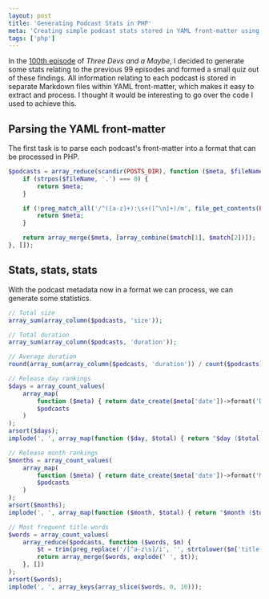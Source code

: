 ```yaml
---
layout: post
title: 'Generating Podcast Stats in PHP'
meta: 'Creating simple podcast stats stored in YAML front-matter using PHP.'
tags: ['php']
---
```


In the [100th episode](https://threedevsandamaybe.com/the-one-hundredth-episode/) of _Three Devs and a Maybe_, I decided to generate some stats relating to the previous 99 episodes and formed a small quiz out of these findings.
All information relating to each podcast is stored in separate Markdown files within YAML front-matter, which makes it easy to extract and process.
I thought it would be interesting to go over the code I used to achieve this.

<!--more-->

## Parsing the YAML front-matter

The first task is to parse each podcast's front-matter into a format that can be processed in PHP.

```php
$podcasts = array_reduce(scandir(POSTS_DIR), function ($meta, $fileName) {
    if (strpos($fileName, '.') === 0) {
        return $meta;
    }

    if (!preg_match_all('/^([a-z]+):\s+([^\n]+)/m', file_get_contents(POSTS_DIR . '/' . $fileName), $match)) {
        return $meta;
    }

    return array_merge($meta, [array_combine($match[1], $match[2])]);
}, []);
```

## Stats, stats, stats

With the podcast metadata now in a format we can process, we can generate some statistics.

```php
// Total size
array_sum(array_column($podcasts, 'size'));

// Total duration
array_sum(array_column($podcasts, 'duration'));

// Average duration
round(array_sum(array_column($podcasts, 'duration')) / count($podcasts));
```

```php
// Release day rankings
$days = array_count_values(
    array_map(
        function ($meta) { return date_create($meta['date'])->format('D'); },
        $podcasts
    )
);
arsort($days);
implode(', ', array_map(function ($day, $total) { return "$day ($total)"; }, array_keys($days), $days));

// Release month rankings
$months = array_count_values(
    array_map(
        function ($meta) { return date_create($meta['date'])->format('M'); },
        $podcasts
    )
);
arsort($months);
implode(', ', array_map(function ($month, $total) { return "$month ($total)"; }, array_keys($months), $months));
```

```php
// Most frequent title words
$words = array_count_values(
    array_reduce($podcasts, function ($words, $m) {
        $t = trim(preg_replace('/[^a-z\s]/i', '', strtolower($m['title'])));
        return array_merge($words, explode(' ', $t));
    }, [])
);
arsort($words);
implode(', ', array_keys(array_slice($words, 0, 10)));
```
